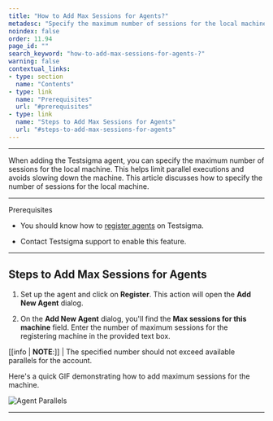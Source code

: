 ```yaml
---
title: "How to Add Max Sessions for Agents?"
metadesc: "Specify the maximum number of sessions for the local machine while setting up the local agent. This helps limit parallel executions & avoids slowing down of machine"
noindex: false
order: 11.94
page_id: ""
search_keyword: "how-to-add-max-sessions-for-agents-?"
warning: false
contextual_links:
- type: section
  name: "Contents"
- type: link
  name: "Prerequisites"
  url: "#prerequisites"
- type: link
  name: "Steps to Add Max Sessions for Agents"
  url: "#steps-to-add-max-sessions-for-agents"
---
```


---

When adding the Testsigma agent, you can specify the maximum number of sessions for the local machine. This helps limit parallel executions and avoids slowing down the machine. This article discusses how to specify the number of sessions for the local machine.

---

<p id="prerequisites">Prerequisites</p>

- You should know how to [register agents](https://testsigma.com/docs/agent/setup-on-windows-mac-linux/#register-the-testsigma-agent) on Testsigma.

- Contact Testsigma support to enable this feature. 

---

## **Steps to Add Max Sessions for Agents**

1. Set up the agent and click on **Register**. This action will open the **Add New Agent** dialog.

2. On the **Add New Agent** dialog, you'll find the **Max sessions for this machine** field. Enter the number of maximum sessions for the registering machine in the provided text box.

[[info | **NOTE**:]]
| The specified number should not exceed available parallels for the account.

Here's a quick GIF demonstrating how to add maximum sessions for the machine.

![Agent Parallels](https://s3.amazonaws.com/static-docs.testsigma.com/new_images/projects/applications/AgentParallels.gif)

---